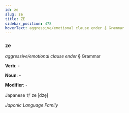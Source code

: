```yaml
---
id: ze
slug: ze
title: ZE
sidebar_position: 478
hoverText: aggressive/emotional clause ender § Grammar
---
```


### ze

*aggressive/emotional clause ender* **§** Grammar

**Verb**: -

**Noun**: -

**Modifier**: -

Japanese ぜ ze [d͡ze̞]

*Japonic Language Family*